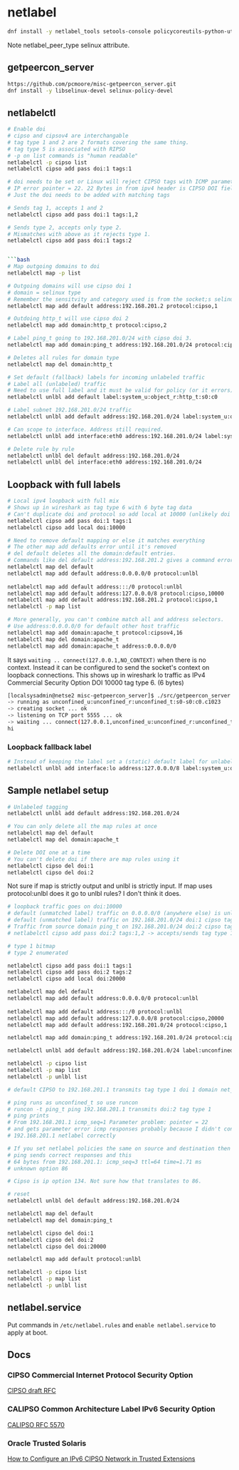 # netlabel

```bash
dnf install -y netlabel_tools setools-console policycoreutils-python-utils
```

Note netlabel_peer_type selinux attribute.

## getpeercon_server

```bash
https://github.com/pcmoore/misc-getpeercon_server.git
dnf install -y libselinux-devel selinux-policy-devel
```

## netlabelctl

```bash
# Enable doi
# cipso and cipsov4 are interchangable
# tag type 1 and 2 are 2 formats covering the same thing.
# tag type 5 is associated with RIPSO
# -p on list commands is "human readable"
netlabelctl -p cipso list
netlabelctl cipso add pass doi:1 tags:1

# doi needs to be set or Linux will reject CIPSO tags with ICMP parameter problem.
# IP error pointer = 22. 22 Bytes in from ipv4 header is CIPSO DOI field.
# Just the doi needs to be added with matching tags

# Sends tag 1, accepts 1 and 2
netlabelctl cipso add pass doi:1 tags:1,2

# Sends type 2, accepts only type 2.
# Mismatches with above as it rejects type 1.
netlabelctl cipso add pass doi:1 tags:2


```bash
# Map outgoing domains to doi
netlabelctl map -p list

# Outgoing domains will use cipso doi 1
# domain = selinux type
# Remember the sensitvity and category used is from the socket;s selinux label
netlabelctl map add default address:192.168.201.2 protocol:cipso,1

# Outdoing http_t will use cipso doi 2
netlabelctl map add domain:http_t protocol:cipso,2

# Label ping_t going to 192.168.201.0/24 with cipso doi 3.
netlabelctl map add domain:ping_t address:192.168.201.0/24 protocol:cipso,3

# Deletes all rules for domain type
netlabelctl map del domain:http_t

```

```bash
# Set default (fallback) labels for incoming unlabeled traffic
# Label all (unlabeled) traffic
# Need to use full label and it must be valid for policy (or it errors).
netlabelctl unlbl add default label:system_u:object_r:http_t:s0:c0

# Label subnet 192.168.201.0/24 traffic
netlabelctl unlbl add default address:192.168.201.0/24 label:system_u:object_r:http_t:s0:c0

# Can scope to interface. Address still required.
netlabelctl unlbl add interface:eth0 address:192.168.201.0/24 label:system_u:object_r:http_t:s0:c0

# Delete rule by rule
netlabelctl unlbl del default address:192.168.201.0/24
netlabelctl unlbl del interface:eth0 address:192.168.201.0/24

```

## Loopback with full labels

```bash
# Local ipv4 loopback with full mix
# Shows up in wireshark as tag type 6 with 6 byte tag data
# Can't duplicate doi and protocol so add local at 10000 (unlikely doi number)
netlabelctl cipso add pass doi:1 tags:1
netlabelctl cipso add local doi:10000

# Need to remove default mapping or else it matches everything
# The other map add defaults error until it's removed
# del default deletes all the domain:default entries.
# Commands like del default address:192.168.201.2 gives a command error
netlabelctl map del default
netlabelctl map add default address:0.0.0.0/0 protocol:unlbl                  
                                                        
netlabelctl map add default address:::/0 protocol:unlbl
netlabelctl map add default address:127.0.0.0/8 protocol:cipso,10000
netlabelctl map add default address:192.168.201.2 protocol:cipso,1
netlabelctl -p map list

# More generally, you can't combine match all and address selectors.
# Use address:0.0.0.0/0 for default other host traffic
netlabelctl map add domain:apache_t protocol:cipsov4,16
netlabelctl map del domain:apache_t
netlabelctl map add domain:apache_t address:0.0.0.0/0 
```

It says `waiting .. connect(127.0.0.1,NO_CONTEXT)` when there is no context.
Instead it can be configured to send the socket's context on loopback connections.
This shows up in wireshark lo traffic as
IPv4 Commercial Security Option DOI 10000 tag type 6. (6 bytes)

```bash
[localsysadmin@netse2 misc-getpeercon_server]$ ./src/getpeercon_server 5555
-> running as unconfined_u:unconfined_r:unconfined_t:s0-s0:c0.c1023
-> creating socket ... ok
-> listening on TCP port 5555 ... ok
-> waiting ... connect(127.0.0.1,unconfined_u:unconfined_r:unconfined_t:s0-s0:c0.c1023)
hi
```

### Loopback fallback label

```bash
# Instead of keeping the label set a (static) default label for unlabeled traffic
netlabelctl unlbl add interface:lo address:127.0.0.0/8 label:system_u:object_r:netlabel_peer_t:s0
```

## Sample netlabel setup

```bash
# Unlabeled tagging
netlabelctl unlbl add default address:192.168.201.0/24

# You can only delete all the map rules at once
netlabelctl map del default
netlabelctl map del domain:apache_t

# Delete DOI one at a time
# You can't delete doi if there are map rules using it
netlabelctl cipso del doi:1
netlabelctl cipso del doi:2

```

Not sure if map is strictly output and unlbl is strictly input.
If map uses protocol:unlbl does it go to unlbl rules?
I don't think it does.

```bash
# loopback traffic goes on doi:10000
# default (unmatched label) traffic on 0.0.0.0/0 (anywhere else) is unlabeled
# default (unmatched label) traffic on 192.168.201.0/24 doi:1 cipso tag type 1
# Traffic from source domain ping_t on 192.168.201.0/24 doi:2 cipso tag type 2
# netlabelctl cipso add pass doi:2 tags:1,2 -> accepts/sends tag type 1 and 2

# type 1 bitmap
# type 2 enumerated

netlabelctl cipso add pass doi:1 tags:1
netlabelctl cipso add pass doi:2 tags:2
netlabelctl cipso add local doi:20000

netlabelctl map del default
netlabelctl map add default address:0.0.0.0/0 protocol:unlbl                  
                                                        
netlabelctl map add default address:::/0 protocol:unlbl
netlabelctl map add default address:127.0.0.0/8 protocol:cipso,20000
netlabelctl map add default address:192.168.201.0/24 protocol:cipso,1

netlabelctl map add domain:ping_t address:192.168.201.0/24 protocol:cipso,2

netlabelctl unlbl add default address:192.168.201.0/24 label:unconfined_u:unconfined_r:unconfined_t:s0:c1

netlabelctl -p cipso list
netlabelctl -p map list
netlabelctl -p unlbl list

# default CIPSO to 192.168.201.1 transmits tag type 1 doi 1 domain net_peer_t sensitivity 0

# ping runs as unconfined_t so use runcon
# runcon -t ping_t ping 192.168.201.1 transmits doi:2 tag type 1
# ping prints
# From 192.168.201.1 icmp_seq=1 Parameter problem: pointer = 22
# and gets parameter error icmp responses probably because I didn't configure
# 192.168.201.1 netlabel correctly

# If you set netlabel policies the same on source and destination then
# ping sends correct responses and this
# 64 bytes from 192.168.201.1: icmp_seq=3 ttl=64 time=1.71 ms
# unknown option 86

# Cipso is ip option 134. Not sure how that translates to 86.
```

```bash
# reset
netlabelctl unlbl del default address:192.168.201.0/24

netlabelctl map del default
netlabelctl map del domain:ping_t

netlabelctl cipso del doi:1
netlabelctl cipso del doi:2
netlabelctl cipso del doi:20000

netlabelctl map add default protocol:unlbl

netlabelctl -p cipso list
netlabelctl -p map list
netlabelctl -p unlbl list

```

## netlabel.service

Put commands in `/etc/netlabel.rules` and `enable netlabel.service` to apply at boot.

## Docs

### CIPSO Commercial Internet Protocol Security Option

[CIPSO draft RFC](https://datatracker.ietf.org/doc/html/draft-ietf-cipso-ipsecurity-01)

### CALIPSO Common Architecture Label IPv6 Security Option

[CALIPSO RFC 5570](https://datatracker.ietf.org/doc/html/rfc5570)

### Oracle Trusted Solaris

[How to Configure an IPv6 CIPSO Network in Trusted Extensions](https://docs.oracle.com/cd/E37838_01/html/E61029/txconf-35.html)
